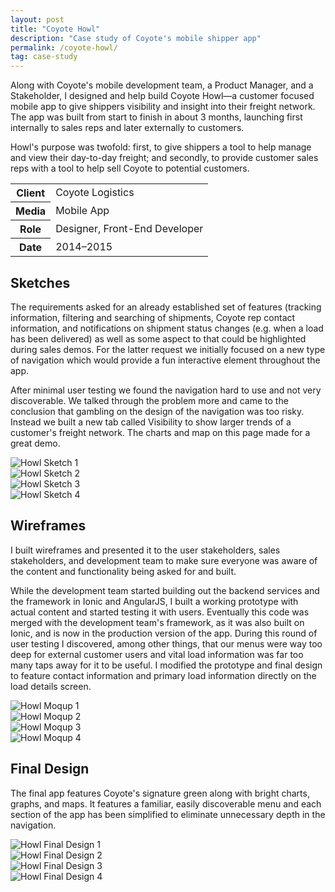 ```yaml
---
layout: post
title: "Coyote Howl"
description: "Case study of Coyote's mobile shipper app"
permalink: /coyote-howl/
tag: case-study
---
```


<section class="border-bottom-gray">
	<div class="grid-frame soft-sides hard@md">
		<div class="grid">
			<div class="grid-cell soft-triple-top soft-sides soft-triple-sides@md soft-triple-bottom@md 2/3@md">
				<p>Along with Coyote's mobile development team, a Product Manager, and a Stakeholder, I designed and help build Coyote Howl&mdash;a customer focused mobile app to give shippers visibility and insight into their freight network. The app was built from start to finish in about 3 months, launching first internally to sales reps and later externally to customers.</p>
				<p>Howl's purpose was twofold: first, to give shippers a tool to help manage and view their day-to-day freight; and secondly, to provide customer sales reps with a tool to help sell Coyote to potential customers.</p>
			</div>
			<div class="grid-cell soft-sides soft-triple-bottom soft-double-top soft-triple-sides@md soft-triple-top@md 1/3@md">
				<table>
					<tbody>
						<tr>
							<th>Client</th>
							<td>Coyote Logistics</td>
						</tr>
						<tr>
							<th>Media</th>
							<td>Mobile App</td>
						</tr>
						<tr>
							<th>Role</th>
							<td>Designer, Front-End Developer</td>
						</tr>
						<tr>
							<th>Date</th>
							<td>2014–2015</td>
						</tr>
					</tbody>
				</table>
			</div>
		</div>
	</div>
</section>
<section class="bg-silver-half@md border-bottom-gray border-none@md">
	<div class="grid-frame soft-sides hard@md">
		<div class="grid">
			<div class="grid-cell soft-sides soft-triple-ends soft-triple-sides@md soft-triple-bottom@md 1/3@md">
				<h2>Sketches</h2>
				<p>The requirements asked for an already established set of features (tracking information, filtering and searching of shipments, Coyote rep contact information, and notifications on shipment status changes (e.g. when a load has been delivered) as well as some aspect to that could be highlighted during sales demos. For the latter request we initially focused on a new type of navigation which would provide a fun interactive element throughout the app.</p>
				<p>After minimal user testing we found the navigation hard to use and not very discoverable. We talked through the problem more and came to the conclusion that gambling on the design of the navigation was too risky. Instead we built a new tab called Visibility to show larger trends of a customer's freight network. The charts and map on this page made for a great demo.</p>
			</div>
			<div class="grid-cell soft-double-top soft-triple-bottom soft-sides soft-triple-sides@md soft-triple-top@md bg-silver@md border-left-gray@md 2/3@md">
				<div class="grid grid-with-gutter">
					<div class="grid-cell 1/2@md">
						<img class="project-img" src="https://jessetrippecdn.appspot.com/images/howl-sketch-1.jpg" alt="Howl Sketch 1">
					</div>
					<div class="grid-cell 1/2@md">
						<img class="project-img" src="https://jessetrippecdn.appspot.com/images/howl-sketch-2.jpg" alt="Howl Sketch 2">
					</div>
					<div class="grid-cell 1/2@md">
						<img class="project-img flush-bottom@md" src="https://jessetrippecdn.appspot.com/images/howl-sketch-3.jpg" alt="Howl Sketch 3">
					</div>
					<div class="grid-cell 1/2@md">
						<img class="project-img flush-bottom" src="https://jessetrippecdn.appspot.com/images/howl-sketch-4.jpg" alt="Howl Sketch 4">
					</div>
				</div>
			</div>
		</div>
	</div>
</section>
<section class="bg-silver-half@md border-bottom-gray border-none@md">
	<div class="grid-frame soft-sides hard@md">
		<div class="grid">
			<div class="grid-cell soft-sides soft-triple-ends soft-triple-sides@md soft-triple-bottom@md 1/3@md">
				<h2>Wireframes</h2>
				<p>I built wireframes and presented it to the user stakeholders, sales stakeholders, and development team to make sure everyone was aware of the content and functionality being asked for and built.</p>
				<p>While the development team started building out the backend services and the framework in Ionic and AngularJS, I built a working prototype with actual content and started testing it with users. Eventually this code was merged with the development team's framework, as it was also built on Ionic, and is now in the production version of the app. During this round of user testing I discovered, among other things, that our menus were way too deep for external customer users and vital load information was far too many taps away for it to be useful. I modified the prototype and final design to feature contact information and primary load information directly on the load details screen.</p>
			</div>
			<div class="grid-cell soft-double-top soft-triple-bottom soft-sides soft-triple@md bg-silver@md border-left-gray@md 2/3@md">
				<div class="grid grid-with-gutter">
					<div class="grid-cell 1/2@md">
						<img class="project-img" src="https://jessetrippecdn.appspot.com/images/howl-moqup-1.png" alt="Howl Moqup 1">
					</div>
					<div class="grid-cell 1/2@md">
						<img class="project-img" src="https://jessetrippecdn.appspot.com/images/howl-moqup-2.png" alt="Howl Moqup 2">
					</div>
					<div class="grid-cell 1/2@md">
						<img class="project-img flush-bottom@md" src="https://jessetrippecdn.appspot.com/images/howl-moqup-3.png" alt="Howl Moqup 3">
					</div>
					<div class="grid-cell 1/2@md">
						<img class="project-img flush-bottom" src="https://jessetrippecdn.appspot.com/images/howl-moqup-4.png" alt="Howl Moqup 4">
					</div>
				</div>
			</div>
		</div>
	</div>
</section>
<section class="bg-silver-half@md border-bottom-gray">
	<div class="grid-frame soft-sides hard@md">
		<div class="grid">
			<div class="grid-cell soft-sides soft-triple-ends soft-triple-sides@md soft-triple-bottom@md 1/3@md">
				<h2>Final Design</h2>
				<p>The final app features Coyote's signature green along with bright charts, graphs, and maps. It features a familiar, easily discoverable menu and each section of the app has been simplified to eliminate unnecessary depth in the navigation.</p>
			</div>
			<div class="grid-cell soft-double-top soft-triple-bottom soft-sides soft-triple-bottom@md soft-triple-sides@md soft-triple-top@md 2/3@md bg-silver@md border-left-gray@md">
				<div class="grid grid-with-gutter">
					<div class="grid-cell 1/2@md">
						<img class="project-img" src="https://jessetrippecdn.appspot.com/images/howl-1.png" alt="Howl Final Design 1">
					</div>
					<div class="grid-cell 1/2@md">
						<img class="project-img" src="https://jessetrippecdn.appspot.com/images/howl-2.png" alt="Howl Final Design 2">
					</div>
					<div class="grid-cell 1/2@md">
						<img class="project-img flush-bottom@md" src="https://jessetrippecdn.appspot.com/images/howl-3.png" alt="Howl Final Design 3">
					</div>
					<div class="grid-cell 1/2@md">
						<img class="project-img flush-bottom" src="https://jessetrippecdn.appspot.com/images/howl-4.png" alt="Howl Final Design 4">
					</div>
				</div>
			</div>
		</div>
	</div>
</section>
